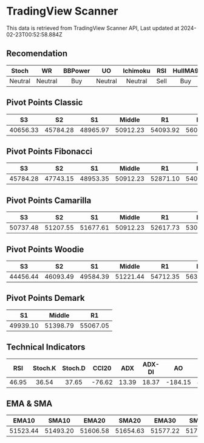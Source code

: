 # TradingView Scanner
This data is retrieved from TradingView Scanner API, Last updated at 2024-02-23T00:52:58.884Z

## Recomendation
| Stoch | WR | BBPower | UO | Ichimoku | RSI | HullMA9 |
| :---: | :---: | :---: | :---: | :---: | :---: | :---: |
| Neutral | Neutral | Buy | Neutral | Neutral | Sell | Buy |

## Pivot Points Classic
| S3 | S2 | S1 | Middle | R1 | R2 | R3 |
| :---: | :---: | :---: | :---: | :---: | :---: | :---: |
| 40656.33 | 45784.28 | 48965.97 | 50912.23 | 54093.92 | 56040.18 | 61168.13 |

## Pivot Points Fibonacci
| S3 | S2 | S1 | Middle | R1 | R2 | R3 |
| :---: | :---: | :---: | :---: | :---: | :---: | :---: |
| 45784.28 | 47743.15 | 48953.35 | 50912.23 | 52871.10 | 54081.30 | 56040.18 |

## Pivot Points Camarilla
| S3 | S2 | S1 | Middle | R1 | R2 | R3 |
| :---: | :---: | :---: | :---: | :---: | :---: | :---: |
| 50737.48 | 51207.55 | 51677.61 | 50912.23 | 52617.73 | 53087.79 | 53557.86 |

## Pivot Points Woodie
| S3 | S2 | S1 | Middle | R1 | R2 | R3 |
| :---: | :---: | :---: | :---: | :---: | :---: | :---: |
| 44456.44 | 46093.49 | 49584.39 | 51221.44 | 54712.35 | 56349.39 | 59840.30 |

## Pivot Points Demark
| S1 | Middle | R1 |
| :---: | :---: | :---: |
| 49939.10 | 51398.79 | 55067.05 |

## Technical Indicators
| RSI | Stoch.K | Stoch.D | CCI20 | ADX | ADX-DI | AO | Mom | MACD | MACD | W.R | HullMA9 |
| :---: | :---: | :---: | :---: | :---: | :---: | :---: | :---: | :---: | :---: | :---: | :---: |
| 46.95 | 36.54 | 37.65 | -76.62 | 13.39 | 18.37 | -184.15 | 418.94 | -58.40 | -9.67 | -60.74 | 51380.96 |

## EMA & SMA
| EMA10 | SMA10 | EMA20 | SMA20 | EMA30 | SMA30 | EMA50 | SMA50 | EMA100 | SMA100 | EMA200 | SMA200 |
| :---: | :---: | :---: | :---: | :---: | :---: | :---: | :---: | :---: | :---: | :---: | :---: |
| 51523.44 | 51493.20 | 51606.58 | 51654.63 | 51577.22 | 51771.53 | 51185.36 | 51823.12 | 49613.24 | 49509.58 | 47336.72 | 45702.19 |